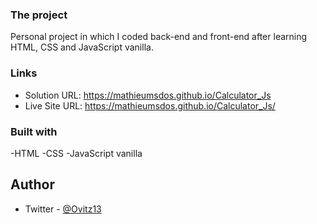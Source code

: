 ### The project

Personal project in which I coded back-end and front-end after learning HTML, CSS and JavaScript vanilla.

### Links

- Solution URL: https://mathieumsdos.github.io/Calculator_Js
- Live Site URL: https://mathieumsdos.github.io/Calculator_Js/

### Built with

-HTML
-CSS
-JavaScript vanilla

## Author

- Twitter - [@Ovitz13](https://www.twitter.com/Ovitz13)
